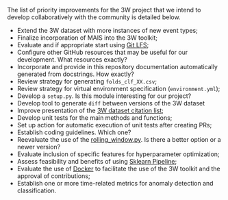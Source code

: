The list of priority improvements for the 3W project that we intend to develop collaboratively with the community is detailed below.

* Extend the 3W dataset with more instances of new event types;
* Finalize incorporation of MAIS into the 3W toolkit;
* Evaluate and if appropriate start using [Git LFS](https://git-lfs.com/);
* Configure other GitHub resources that may be useful for our development. What resources exactly?
* Incorporate and provide in this repository documentation automatically generated from docstrings. How exactly?
* Review strategy for generating `folds_clf_XX.csv`;
* Review strategy for virtual environment specification (`environment.yml`);
* Develop a `setup.py`. Is this module interesting for our project?
* Develop tool to generate `diff` between versions of the 3W dataset
* Improve presentation of the [3W dataset citation list](LIST_OF_CITATIONS.md);
* Develop unit tests for the main methods and functions;
* Set up action for automatic execution of unit tests after creating PRs;
* Establish coding guidelines. Which one?
* Reevaluate the use of the [rolling_window.py](toolkit/rolling_window.py). Is there a better option or a newer version?
* Evaluate inclusion of specific features for hyperparameter optimization;
* Assess feasibility and benefits of using [Sklearn Pipeline](https://scikit-learn.org/stable/modules/generated/sklearn.pipeline.Pipeline.html);
* Evaluate the use of [Docker](https://www.docker.com/) to facilitate the use of the 3W toolkit and the approval of contributions;
* Establish one or more time-related metrics for anomaly detection and classification.